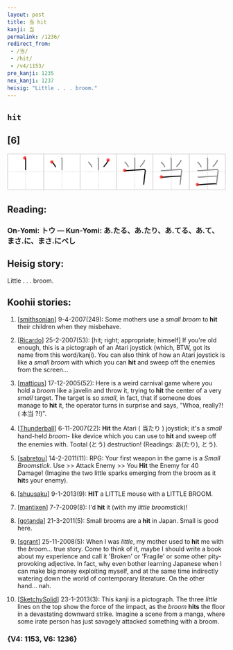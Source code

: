 ```yaml
---
layout: post
title: 当 hit
kanji: 当
permalink: /1236/
redirect_from:
 - /当/
 - /hit/
 - /v4/1153/
pre_kanji: 1235
nex_kanji: 1237
heisig: "Little . . . broom."
---
```


## `hit`

## [6]

<div class="stroke"><img src="../images/E5BD93.png" /></div>

## Reading:

### On-Yomi: トウ &mdash; Kun-Yomi: あ.たる、あ.たり、あ.てる、あ.て、まさ.に、まさ.にべし

## Heisig story:

Little . . . broom.

## Koohii stories:

1) [<a href="http://kanji.koohii.com/profile/smithsonian">smithsonian</a>] 9-4-2007(249): Some mothers use a <em>small broom</em> to<strong> hit</strong> their children when they misbehave.

2) [<a href="http://kanji.koohii.com/profile/Ricardo">Ricardo</a>] 25-2-2007(53): [hit; right; appropriate; himself] If you&#039;re old enough, this is a pictograph of an Atari joystick (which, BTW, got its name from this word/kanji). You can also think of how an Atari joystick is like a <em>small</em> <em>broom</em> with which you can <strong>hit</strong> and sweep off the enemies from the screen...

3) [<a href="http://kanji.koohii.com/profile/matticus">matticus</a>] 17-12-2005(52): Here is a weird carnival game where you hold a <em>broom</em> like a javelin and throw it, trying to<strong> hit</strong> the center of a very <em>small</em> target. The target is so <em>small</em>, in fact, that if someone does manage to<strong> hit</strong> it, the operator turns in surprise and says, &quot;Whoa, really?! ( 本当 ?!)&quot;.

4) [<a href="http://kanji.koohii.com/profile/Thunderball">Thunderball</a>] 6-11-2007(22): <strong>Hit</strong> the Atari ( 当たり ) joystick; it&#039;s a <em>small</em> hand-held <em>broom</em>- like device which you can use to<strong> hit</strong> and sweep off the enemies with. Tootal (とう) destruction! (Readings: あ(たり), とう).

5) [<a href="http://kanji.koohii.com/profile/sabretou">sabretou</a>] 14-2-2011(11): RPG: Your first weapon in the game is a <em>Small Broomstick</em>. Use &gt;&gt; Attack Enemy &gt;&gt; You<strong> Hit</strong> the Enemy for 40 Damage! (Imagine the two little sparks emerging from the broom as it<strong> hit</strong>s your enemy).

6) [<a href="http://kanji.koohii.com/profile/shuusaku">shuusaku</a>] 9-1-2013(9): <strong>HIT</strong> a LITTLE mouse with a LITTLE BROOM.

7) [<a href="http://kanji.koohii.com/profile/mantixen">mantixen</a>] 7-7-2009(8): I&#039;d<strong> hit</strong> it (with my <em>little broom</em>stick)!

8) [<a href="http://kanji.koohii.com/profile/gotanda">gotanda</a>] 21-3-2011(5): Small brooms are a<strong> hit</strong> in Japan. Small is good here.

9) [<a href="http://kanji.koohii.com/profile/sgrant">sgrant</a>] 25-11-2008(5): When I was <em>little</em>, my mother used to<strong> hit</strong> me with the <em>broom</em>... true story. Come to think of it, maybe I should write a book about my experience and call it &#039;Broken&#039; or &#039;Fragile&#039; or some other pity-provoking adjective. In fact, why even bother learning Japanese when I can make big money exploiting myself, and at the same time indirectly watering down the world of contemporary literature. On the other hand... nah.

10) [<a href="http://kanji.koohii.com/profile/SketchySolid">SketchySolid</a>] 23-1-2013(3): This kanji is a pictograph. The three <em>little</em> lines on the top show the force of the impact, as the <em>broom</em> <strong>hits</strong> the floor in a devastating downward strike. Imagine a scene from a manga, where some irate person has just savagely attacked something with a broom.

### {V4: 1153, V6: 1236}
